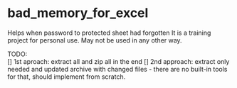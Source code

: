 # bad_memory_for_excel

Helps when password to protected sheet had forgotten
It is a training project for personal use. May not be used in any other way.

TODO:  
[] 1st aproach: extract all and zip all in the end
[] 2nd approach: extract only needed and updated archive with changed files - there are no built-in tools for that, should implement from scratch.
